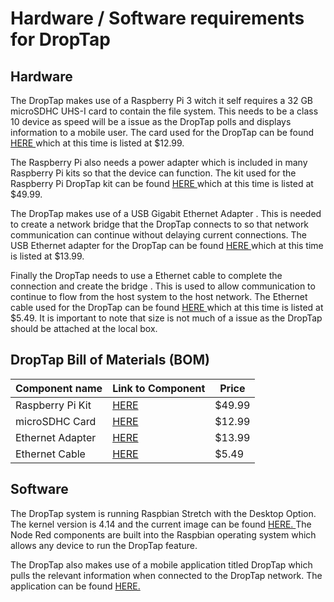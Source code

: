# Hardware / Software requirements for DropTap

## Hardware

The DropTap makes use of a Raspberry Pi 3 witch it self requires a 32 GB microSDHC UHS-I card to contain the file system. This needs to be a class 10 device as speed will be a issue as the DropTap polls and displays information to a mobile user. The card used for the DropTap can be found [HERE ](https://www.amazon.com/Sandisk-Ultra-Micro-UHS-I-Adapter/dp/B073JWXGNT) which at this time is listed at $12.99.


The Raspberry Pi also needs a power adapter which is included in many Raspberry Pi kits so that the device can function. The kit used for the Raspberry Pi DropTap kit can be found [HERE ](https://www.amazon.com/CanaKit-Raspberry-Power-Supply-Listed/dp/B07BC6WH7V) which at this time is listed at $49.99.


The DropTap makes use of a USB Gigabit Ethernet Adapter . This is needed to create a network bridge that the DropTap connects to so that network communication can continue without delaying current connections. The USB Ethernet adapter for the DropTap can be found [HERE ](https://www.amazon.com/AmazonBasics-1000-Gigabit-Ethernet-Adapter/dp/B00M77HMU0) which at this time is listed at $13.99.


Finally the DropTap needs to use a Ethernet cable to complete the connection and create the bridge . This is used to allow communication to continue to flow from the host system to the host network. The  Ethernet cable used for the DropTap can be found [HERE ](https://www.amazon.com/Mediabridge-Ethernet-Cable-Feet-31-399-15B/dp/B00BI06G1S) which at this time is listed at $5.49. It is important to note that size is not much of a issue as the DropTap should be attached at the local box.


## DropTap Bill of Materials (BOM)

| Component name | Link to Component | Price |
|----------------|---------------------------|-------------------|
| Raspberry Pi Kit | [HERE ](https://www.amazon.com/CanaKit-Raspberry-Power-Supply-Listed/dp/B07BC6WH7V) | $49.99 |
| microSDHC Card | [HERE ](https://www.amazon.com/Sandisk-Ultra-Micro-UHS-I-Adapter/dp/B073JWXGNT) | $12.99 |
| Ethernet Adapter | [HERE ](https://www.amazon.com/AmazonBasics-1000-Gigabit-Ethernet-Adapter/dp/B00M77HMU0) | $13.99 |
| Ethernet Cable | [HERE ](https://www.amazon.com/Mediabridge-Ethernet-Cable-Feet-31-399-15B/dp/B00BI06G1S) | $5.49 |

## Software

The DropTap system is running Raspbian Stretch with the Desktop Option. The kernel version is 4.14 and the current image can be found [HERE. ](https://downloads.raspberrypi.org/raspbian_latest)
The Node Red components are built into the Raspbian operating system which allows any device to run the DropTap feature.

The DropTap also makes use of a mobile application titled DropTap which pulls the relevant information when connected to the DropTap network. The application can be found [HERE. ](https://github.com/mgalde/DropTap/releases/download/v0.5/app-debug.apk)
